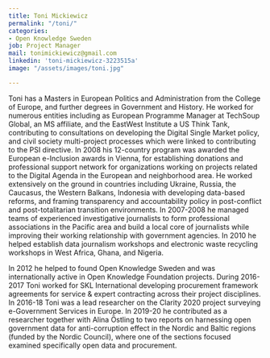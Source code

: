 ```yaml
---
title: Toni Mickiewicz
permalink: "/toni/"
categories:
- Open Knowledge Sweden
job: Project Manager
mail: tonimickiewicz@gmail.com
linkedin: 'toni-mickiewicz-3223515a'
image: "/assets/images/toni.jpg"

---
```

Toni has a Masters in European Politics and Administration from the College of Europe, and further degrees in Government and History. He worked for numerous entities including as European Programme Manager at TechSoup Global, an MS affiliate, and the EastWest Institute a US Think Tank, contributing to consultations on developing the Digital Single Market policy, and civil society multi-project processes which were linked to contributing to the PSI directive. In 2008 his 12-country program was awarded the European e-Inclusion awards in Vienna, for establishing donations and professional support network for organizations working on projects related to the Digital Agenda in the European and neighborhood area. He worked extensively on the ground in countries including Ukraine, Russia, the Caucasus, the Western Balkans, Indonesia with developing data-based reforms, and framing transparency and accountability policy in post-conflict and post-totalitarian transition environments. In 2007-2008 he managed teams of experienced investigative journalists to form professional associations in the Pacific area and build a local core of journalists while improving their working relationship with government agencies. In 2010 he helped establish data journalism workshops and electronic waste recycling workshops in West Africa, Ghana, and Nigeria.

In 2012 he helped to found Open Knowledge Sweden and was internationally active in Open Knowledge Foundation projects. During 2016-2017 Toni worked for SKL International developing procurement framework agreements for service & expert contracting across their project disciplines. In 2016-18 Toni was a lead researcher on the Clarity 2020 project surveying e-Government Services in Europe. In 2019-20 he contributed as a researcher together with Alina Östling to two reports on harnessing open government data for anti-corruption effect in the Nordic and Baltic regions (funded by the Nordic Council), where one of the sections focused examined specifically open data and procurement.
